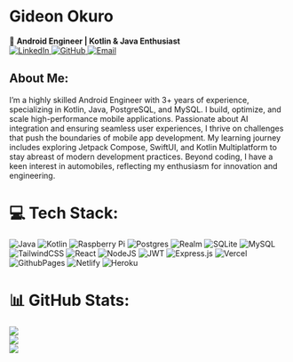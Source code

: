 <h1 align="start">Gideon Okuro</h1>

<p align="start">
    🚀 <strong>Android Engineer | Kotlin & Java Enthusiast</strong> <br>
    <a href="https://www.linkedin.com/in/gideon-ollonde-okuro/">
        <img src="https://img.shields.io/badge/LinkedIn-Profile-blue?logo=linkedin" alt="LinkedIn">
    </a>
    <a href="https://github.com/Okuro3499">
        <img src="https://img.shields.io/badge/GitHub-Profile-black?logo=github" alt="GitHub">
    </a>
    <a href="mailto:gideonollonde@gmail.com">
        <img src="https://img.shields.io/badge/Email-Contact-red?logo=gmail" alt="Email">
    </a>
</p>

<h2 align="start">About Me:</h1>
I’m a highly skilled Android Engineer with 3+ years of experience, specializing in Kotlin, Java, PostgreSQL, and MySQL. I build, optimize, and scale high-performance mobile applications. Passionate about AI integration and ensuring seamless user experiences, I thrive on challenges that push the boundaries of mobile app development.
My learning journey includes exploring Jetpack Compose, SwiftUI, and Kotlin Multiplatform to stay abreast of modern development practices. Beyond coding, I have a keen interest in automobiles, reflecting my enthusiasm for innovation and engineering.


# 💻 Tech Stack:
![Java](https://img.shields.io/badge/java-%23ED8B00.svg?style=for-the-badge&logo=openjdk&logoColor=white) 
![Kotlin](https://img.shields.io/badge/kotlin-%237F52FF.svg?style=for-the-badge&logo=kotlin&logoColor=white) 
![Raspberry Pi](https://img.shields.io/badge/-RaspberryPi-C51A4A?style=for-the-badge&logo=Raspberry-Pi) 
![Postgres](https://img.shields.io/badge/postgres-%23316192.svg?style=for-the-badge&logo=postgresql&logoColor=white) 
![Realm](https://img.shields.io/badge/Realm-39477F?style=for-the-badge&logo=realm&logoColor=white) 
![SQLite](https://img.shields.io/badge/sqlite-%2307405e.svg?style=for-the-badge&logo=sqlite&logoColor=white) 
![MySQL](https://img.shields.io/badge/mysql-%2300000f.svg?style=for-the-badge&logo=mysql&logoColor=white) 
![TailwindCSS](https://img.shields.io/badge/tailwindcss-%2338B2AC.svg?style=for-the-badge&logo=tailwind-css&logoColor=white) 
![React](https://img.shields.io/badge/react-%2320232a.svg?style=for-the-badge&logo=react&logoColor=%2361DAFB) 
![NodeJS](https://img.shields.io/badge/node.js-6DA55F?style=for-the-badge&logo=node.js&logoColor=white) 
![JWT](https://img.shields.io/badge/JWT-black?style=for-the-badge&logo=JSON%20web%20tokens) 
![Express.js](https://img.shields.io/badge/express.js-%23404d59.svg?style=for-the-badge&logo=express&logoColor=%2361DAFB) 
![Vercel](https://img.shields.io/badge/vercel-%23000000.svg?style=for-the-badge&logo=vercel&logoColor=white) 
![GithubPages](https://img.shields.io/badge/github%20pages-121013?style=for-the-badge&logo=github&logoColor=white) 
![Netlify](https://img.shields.io/badge/netlify-%23000000.svg?style=for-the-badge&logo=netlify&logoColor=#00C7B7) 
![Heroku](https://img.shields.io/badge/heroku-%23430098.svg?style=for-the-badge&logo=heroku&logoColor=white) 


# 📊 GitHub Stats:
![](https://github-readme-stats.vercel.app/api?username=Okuro3499&theme=dark&hide_border=false&include_all_commits=true&count_private=false)<br/>
![](https://github-readme-streak-stats.herokuapp.com/?user=Okuro3499&theme=dark&hide_border=false)<br/>
![](https://github-readme-stats.vercel.app/api/top-langs/?username=Okuro3499&theme=dark&hide_border=false&include_all_commits=true&count_private=false&layout=compact)
